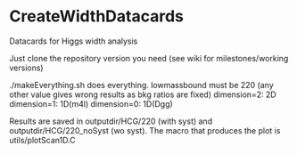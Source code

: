 CreateWidthDatacards
====================

Datacards for Higgs width analysis

Just clone the repository version you need (see wiki for milestones/working versions)

./makeEverything.sh <outputdir> <lowmassbound> <dimensions> does everything.
lowmassbound must be 220 (any other value gives wrong results as bkg ratios are fixed)
dimension=2: 2D
dimension=1: 1D(m4l)
dimension=0: 1D(Dgg)

Results are saved in outputdir/HCG/220 (with syst) and outputdir/HCG/220_noSyst (wo syst). The macro that produces the plot is utils/plotScan1D.C
